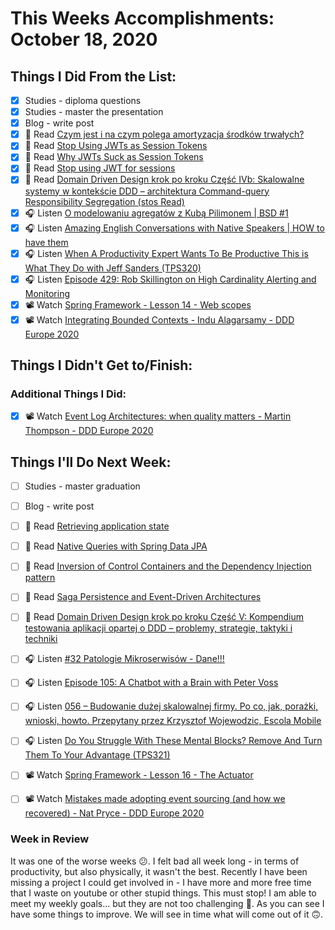 # This Weeks Accomplishments: October 18, 2020

## Things I Did From the List:

- [x] Studies - diploma questions
- [x] Studies - master the presentation
- [x] Blog - write post
- [x] 📗 Read [Czym jest i na czym polega amortyzacja środków trwałych?](https://programistanaswoim.pl/czym-jest-i-na-czym-polega-amortyzacja-srodkow-trwalych/)
- [x] 📗 Read [Stop Using JWTs as Session Tokens](https://dzone.com/articles/stop-using-jwts-as-session-tokens)
- [x] 📗 Read [Why JWTs Suck as Session Tokens](https://developer.okta.com/blog/2017/08/17/why-jwts-suck-as-session-tokens)
- [x] 📗 Read [Stop using JWT for sessions](http://cryto.net/~joepie91/blog/2016/06/13/stop-using-jwt-for-sessions/)
- [x] 📗 Read [Domain Driven Design krok po kroku Część IVb: Skalowalne systemy w kontekście DDD – architektura Command-query Responsibility Segregation (stos Read)](https://bottega.com.pl/pdf/materialy/ddd/ddd4b.pdf)
- [x] 🎧 Listen [O modelowaniu agregatów z Kubą Pilimonem | BSD #1](https://youtu.be/5RnsMu5Ki1M)
- [x] 🎧 Listen [Amazing English Conversations with Native Speakers | HOW to have them](https://youtu.be/47xco0B50f4)
- [x] 🎧 Listen [When A Productivity Expert Wants To Be Productive This is What They Do with Jeff Sanders (TPS320)](https://www.asianefficiency.com/podcast/320-jeff-sanders/)
- [x] 🎧 Listen [Episode 429: Rob Skillington on High Cardinality Alerting and Monitoring](https://www.se-radio.net/2020/10/episode-429-rob-skillington-on-high-cardinality-alerting-and-monitoring/)
- [x] 📽️ Watch [Spring Framework - Lesson 14 - Web scopes](https://youtu.be/t54gQhblGzg)
- [x] 📽️ Watch [Integrating Bounded Contexts - Indu Alagarsamy - DDD Europe 2020](https://youtu.be/3-_0ZcI2SYc)

## Things I Didn't Get to/Finish:


### Additional Things I Did:

- [x] 📽️ Watch [Event Log Architectures: when quality matters - Martin Thompson - DDD Europe 2020](https://youtu.be/RlwO6CJbJjQ)

## Things I'll Do Next Week:

- [ ] Studies - master graduation
- [ ] Blog - write post
- [ ] 📗 Read [Retrieving application state](https://allegro.tech/2020/10/retrieving-application-state.html)
- [ ] 📗 Read [Native Queries with Spring Data JPA](https://thorben-janssen.com/native-queries-with-spring-data-jpa/?ck_subscriber_id=890236268)
- [ ] 📗 Read [Inversion of Control Containers and the Dependency Injection pattern](https://martinfowler.com/articles/injection.html)
- [ ] 📗 Read [Saga Persistence and Event-Driven Architectures](https://udidahan.com/2009/04/20/saga-persistence-and-event-driven-architectures/)
- [ ] 📗 Read [Domain Driven Design krok po kroku Część V: Kompendium testowania aplikacji opartej o DDD – problemy, strategie, taktyki i techniki](https://bottega.com.pl/pdf/materialy/ddd/ddd5.pdf)
- [ ] 🎧 Listen [#32 Patologie Mikroserwisów - Dane!!!](https://patoarchitekci.io/32/)
- [ ] 🎧 Listen [Episode 105: A Chatbot with a Brain with Peter Voss](https://www.programmingthrowdown.com/2020/10/episode-105-chatbot-with-brain-with.html)
- [ ] 🎧 Listen [056 – Budowanie dużej skalowalnej firmy. Po co, jak, porażki, wnioski, howto. Przepytany przez Krzysztof Wojewodzic, Escola Mobile](https://www.piotrbucki.pl/056)
- [ ] 🎧 Listen [Do You Struggle With These Mental Blocks? Remove And Turn Them To Your Advantage (TPS321)](https://www.asianefficiency.com/podcast/321-mental-blocks/)
- [ ] 📽️ Watch [Spring Framework - Lesson 16 - The Actuator](https://youtu.be/CBMjg9fpmO0)
- [ ] 📽️ Watch [Mistakes made adopting event sourcing (and how we recovered) - Nat Pryce - DDD Europe 2020](https://youtu.be/osk0ZBdBbx4)


### Week in Review
It was one of the worse weeks 😕. I felt bad all week long - in terms of productivity, but also physically, it wasn't the best. Recently I have been missing a project I could get involved in - I have more and more free time that I waste on youtube or other stupid things. This must stop! I am able to meet my weekly goals... but they are not too challenging 🤔. As you can see I have some things to improve. We will see in time what will come out of it 🙃.
